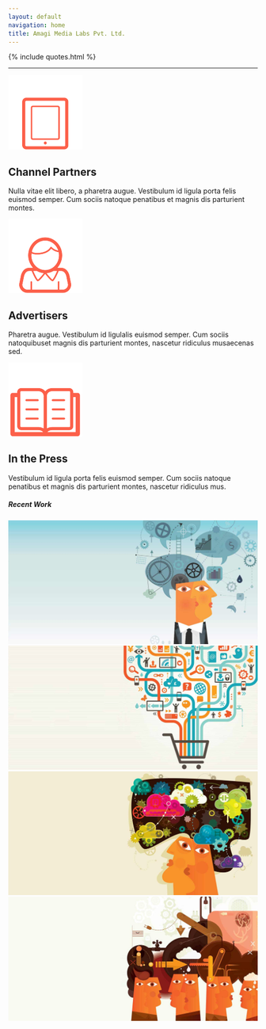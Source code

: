 ```yaml
---
layout: default
navigation: home
title: Amagi Media Labs Pvt. Ltd.
---
```

<div class="main-content">
  <div class="clearfix">

  {% include quotes.html %}

  <hr />

  <!-- Start Column --> 		
  <div class="third centered">
    <div class="icon"><img src="img/icon-ipad.png" alt="Icon" /></div>
    <h2>Channel Partners</h2>
    <p>Nulla vitae elit libero, a pharetra augue.  Vestibulum id ligula porta  felis euismod semper. Cum sociis natoque penatibus et magnis dis parturient montes.</p>
  </div>

  <!-- Start Column -->     
  <div class="third centered">
    <div class="icon"><img src="img/icon-user.png" alt="Icon" /></div>
    <h2>Advertisers</h2>
    <p>Pharetra augue.  Vestibulum id ligulalis euismod semper. Cum sociis natoquibuset magnis dis parturient montes, nascetur ridiculus musaecenas sed.</p>
  </div>

  <!-- Start Column -->     
  <div class="third last centered">
    <div class="icon"><img src="img/icon-book.png" alt="Icon" /></div>
    <h2>In the Press</h2>
    <p>Vestibulum id ligula porta  felis euismod semper. Cum sociis natoque penatibus et magnis dis parturient montes, nascetur ridiculus mus.</p>
  </div>
</div>


<!-- Text Seperator -->
<div class="text-seperator">
  <h5>Recent Work</h5>
</div>


<!-- Start Recent Work -->
<div class="clearfix recentwork">
  <!-- Start thumbnail -->
  <div class="mosaic-block fourth fade">
    <a href="img/mock2.jpg" class="mosaic-overlay fancybox" data-fancybox-group="gallery" title="Insert Your Title"></a>
    <div class="mosaic-backdrop"><img src="img/mock.jpg" alt="Mock" /></div>
  </div>

  <!-- Start thumbnail -->		
  <div class="mosaic-block fourth fade">
    <a href="img/mock2.jpg" class="mosaic-overlay fancybox" data-fancybox-group="gallery" title="Insert Your Title"></a>
    <div class="mosaic-backdrop"><img src="img/mock2.jpg" alt="Mock" /></div>
  </div>

  <!-- Start thumbnail -->		
  <div class="mosaic-block fourth fade">
    <a href="img/mock2.jpg" class="mosaic-overlay fancybox" data-fancybox-group="gallery" title="Insert Your Title"></a>
    <div class="mosaic-backdrop"><img src="img/mock5.jpg" alt="Mock" /></div>
  </div>

  <!-- Start thumbnail -->		
  <div class="mosaic-block fourth last fade">
    <a href="img/mock2.jpg" class="mosaic-overlay fancybox" data-fancybox-group="gallery" title="Insert Your Title"></a>
    <div class="mosaic-backdrop"><img src="img/mock3.jpg" alt="Mock" /></div>
  </div>
</div>


